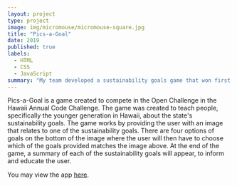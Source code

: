 ```yaml
---
layout: project
type: project
image: img/micromouse/micromouse-square.jpg
title: "Pics-a-Goal"
date: 2019
published: true
labels:
  - HTML
  - CSS
  - JavaScript
summary: "My team developed a sustainability goals game that won first place in the 2019 Hawaii Annual Code Challenge in the High School division."
---
```

Pics-a-Goal is a game created to compete in the Open Challenge in the Hawaii Annual Code Challenge. The game was created to teach people, specifically the younger generation in Hawaii, about the state's sustainability goals. The game works by providing the user with an image that relates to one of the sustainability goals. There are four options of goals on the bottom of the image where the user will then have to choose which of the goals provided matches the image above. At the end of the game, a summary of each of the sustainability goals will appear, to inform and educate the user.

You may view the app [here](https://kristineorpilla.github.io/netjxrk/).
